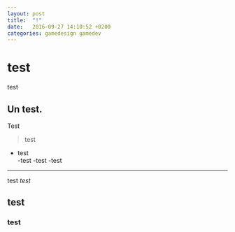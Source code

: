 ```yaml
---
layout: post
title:  "!"
date:   2016-09-27 14:10:52 +0200
categories: gamedesign gamedev
---
```

# test
test
## Un test.

Test
> test
* test	
	-test
	-test
	-test

---

test *test*

## test
### test